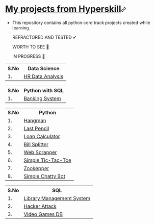 <html lang="en">
<head>
</head>
<body>
<h1 tabindex="-1" id="user-content-what-is-hyperskill-" dir="auto"><a class="heading-link" href="#what-is-hyperskill-">My projects from Hyperskill<svg class="octicon octicon-link" viewBox="0 0 16 16" version="1.1" width="16" height="16" aria-hidden="true"><path d="m7.775 3.275 1.25-1.25a3.5 3.5 0 1 1 4.95 4.95l-2.5 2.5a3.5 3.5 0 0 1-4.95 0 .751.751 0 0 1 .018-1.042.751.751 0 0 1 1.042-.018 1.998 1.998 0 0 0 2.83 0l2.5-2.5a2.002 2.002 0 0 0-2.83-2.83l-1.25 1.25a.751.751 0 0 1-1.042-.018.751.751 0 0 1-.018-1.042Zm-4.69 9.64a1.998 1.998 0 0 0 2.83 0l1.25-1.25a.751.751 0 0 1 1.042.018.751.751 0 0 1 .018 1.042l-1.25 1.25a3.5 3.5 0 1 1-4.95-4.95l2.5-2.5a3.5 3.5 0 0 1 4.95 0 .751.751 0 0 1-.018 1.042.751.751 0 0 1-1.042.018 1.998 1.998 0 0 0-2.83 0l-2.5 2.5a1.998 1.998 0 0 0 0 2.83Z"></path></svg></a></h1>
<ul dir="auto">
<li>This repository contains all python core track projects created while learning.

REFRACTORED AND TESTED ✔

WORTH TO SEE 💎

IN PROGRESS 🚧
</li>
</ul>
</tbody></table>
  <table>
  <tbody><tr>
    <th>S.No</th>
    <th>Data Science</th>
  </tr>
  <tr>
    <td>1.</td>
    <td><a href="https://github.com/Brzydok/Hyperskill.org/tree/main/Data_Science/HR">HR Data Analysis</a></td>
  </tr>
</tbody></table>
<table>
  <tbody><tr>
    <th>S.No</th>
    <th>Python with SQL</th>
  </tr>
  <tr>
    <td>1.</td>
    <td><a href="https://github.com/Brzydok/Hyperskill.org/tree/main/Python/Simple_Bank">Banking System</a></td>
  </tr>
  </tbody></table>
<table>
  <tbody><tr>
    <th>S.No</th>
    <th>Python</th>
  </tr>
  <tr>
    <td>1.</td>
    <td><a href="https://github.com/Brzydok/Hyperskill.org/tree/main/Python/Hangman">Hangman</a></td>
  </tr>
  <tr>
    <td>2.</td>
    <td><a href="https://github.com/Brzydok/Hyperskill.org/tree/main/Python/Last_Pensil">Last Pencil</a></td>
  </tr>
  <tr>
    <td>3.</td>
     <td><a href="https://github.com/Brzydok/Hyperskill.org/tree/main/Python/Loan_Calculator">Loan Calculator</a></td>
  </tr>
  <tr>
    <td>4.</td>  
    <td><a href="https://github.com/Brzydok/Hyperskill.org/tree/main/Python/Bill_Splitter">Bill Splitter</a></td>
  </tr>
  <tr>
    <td>5.</td>
   <td><a href="https://github.com/Brzydok/Hyperskill.org/tree/main/Python/Web_scrapper">Web Scrapper</a></td>
  </tr>
  <tr>
    <td>6.</td>
    <td><a href="https://github.com/Brzydok/Hyperskill.org/tree/main/Python/Tic-Tac-Toe">Simple Tic-Tac-Toe</a></td>
  </tr>
  <tr>
    <td>7.</td>
    <td><a href="https://github.com/Brzydok/Hyperskill.org/tree/main/Python/Zoo">Zookepper</a></td>
  </tr>
  <tr>
    <td>8.</td>
    <td><a href="https://github.com/Brzydok/Hyperskill.org/tree/main/Python/Simple_Bot">Simple Chatty Bot</a></td>
  </tr>
</tbody></table>  
<table>
  <tbody><tr>
    <th>S.No</th>
    <th>SQL</th>
  </tr>
  <tr>
    <td>1.</td>
    <td><a href="https://github.com/Brzydok/Hyperskill.org/tree/main/SQL/LMS">Library Management System</a></td>
  </tr>
  <tr>
    <td>2.</td>
    <td><a href="https://github.com/Brzydok/Hyperskill.org/tree/main/SQL/Hacker_Attack">Hacker Attack</a></td>
  </tr>
  <tr>
    <td>3.</td>
    <td><a href="https://github.com/Brzydok/Hyperskill.org/tree/main/SQL/Video_Games">Video Games DB</a></td>
  </tr>
</tbody></table>
</article>
          </div>
      </div>
  </readme-toc>
</body>
</html>
